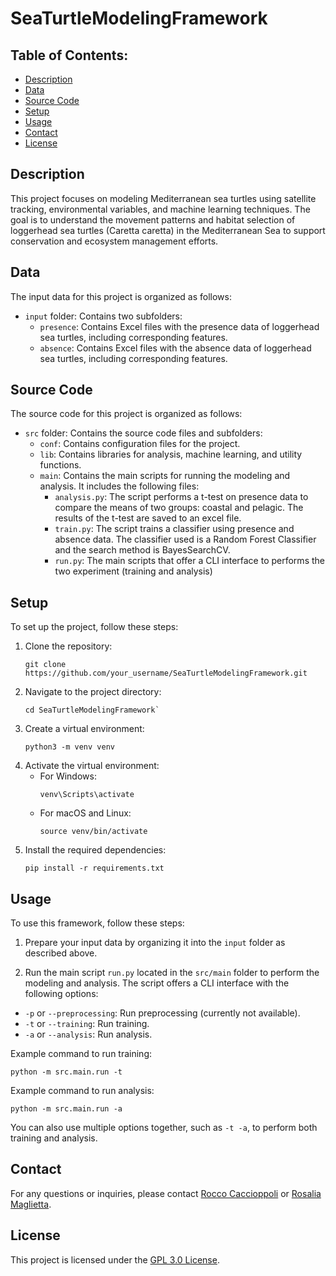 ﻿# SeaTurtleModelingFramework
 
## Table of Contents:
- [Description](#description)
- [Data](#data)
- [Source Code](#source-code)
- [Setup](#setup)
- [Usage](#usage)
- [Contact](#contact)
- [License](#license)

## Description

This project focuses on modeling Mediterranean sea turtles using satellite tracking, environmental variables, and machine learning techniques. The goal is to understand the movement patterns and habitat selection of loggerhead sea turtles (Caretta caretta) in the Mediterranean Sea to support conservation and ecosystem management efforts.

## Data

The input data for this project is organized as follows:

- `input` folder: Contains two subfolders:
  - `presence`: Contains Excel files with the presence data of loggerhead sea turtles, including corresponding features.
  - `absence`: Contains Excel files with the absence data of loggerhead sea turtles, including corresponding features.

## Source Code

The source code for this project is organized as follows:

- `src` folder: Contains the source code files and subfolders:
  - `conf`: Contains configuration files for the project. 
  - `lib`: Contains libraries for analysis, machine learning, and utility functions.
  - `main`: Contains the main scripts for running the modeling and analysis. It includes the following files:
    - `analysis.py`: The script performs a t-test on presence data to compare the means of two groups: coastal and pelagic. The results of the t-test are saved to an excel file.
    - `train.py`: The script trains a classifier using presence and absence data. The classifier used is a Random Forest Classifier and the search method is BayesSearchCV.
    - `run.py`: The main scripts that offer a CLI interface to performs the two experiment (training and analysis)

## Setup

To set up the project, follow these steps:

1. Clone the repository: 
    ```
    git clone https://github.com/your_username/SeaTurtleModelingFramework.git
    ```
2. Navigate to the project directory:
    ```
    cd SeaTurtleModelingFramework`
    ```
3. Create a virtual environment: 
    ```
    python3 -m venv venv
    ```
4. Activate the virtual environment:
   - For Windows:
     ```
     venv\Scripts\activate
     ```
   - For macOS and Linux:
     ```
     source venv/bin/activate
     ```
5. Install the required dependencies:
     ```
     pip install -r requirements.txt
     ```
## Usage

To use this framework, follow these steps:

1. Prepare your input data by organizing it into the `input` folder as described above.

2. Run the main script `run.py` located in the `src/main` folder to perform the modeling and analysis. The script offers a CLI interface with the following options:
- `-p` or `--preprocessing`: Run preprocessing (currently not available).
- `-t` or `--training`: Run training.
- `-a` or `--analysis`: Run analysis.

Example command to run training:
```
python -m src.main.run -t
```
Example command to run analysis:
```
python -m src.main.run -a
```

You can also use multiple options together, such as `-t -a`, to perform both training and analysis.

## Contact

For any questions or inquiries, please contact [Rocco Caccioppoli](mailto:rocco.caccioppoli@cmcc.it) or [Rosalia Maglietta](mailto:rosalia.maglietta@cnr.it).

## License

This project is licensed under the [GPL 3.0 License](LICENSE).
